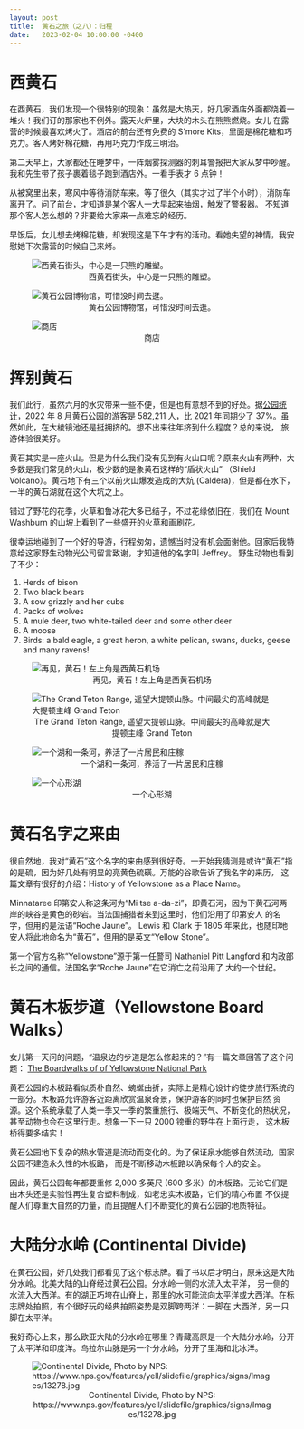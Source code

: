 ```yaml
---
layout: post
title:  黄石之旅（之八）：归程
date:   2023-02-04 10:00:00 -0400
---
```


# 西黄石

在西黄石，我们发现一个很特别的现象：虽然是大热天，好几家酒店外面都烧着一堆火！我们订的那家也不例外。露天火炉里，大块的木头在熊熊燃烧。女儿
在露营的时候最喜欢烤火了。酒店的前台还有免费的 S'more Kits，里面是棉花糖和巧克力。客人烤好棉花糖，再用巧克力作成三明治。

第二天早上，大家都还在睡梦中，一阵烟雾探测器的刺耳警报把大家从梦中吵醒。我和先生带了孩子裹着毯子跑到酒店外。一看手表才 6 点钟！

从被窝里出来，寒风中等待消防车来。等了很久（其实才过了半个小时），消防车离开了。问了前台，才知道是某个客人一大早起来抽烟，触发了警报器。
不知道那个客人怎么想的？非要给大家来一点难忘的经历。

早饭后，女儿想去烤棉花糖，却发现这是下午才有的活动。看她失望的神情，我安慰她下次露营的时候自己来烤。

<figure>
  <img src="../../../assets/images/Yellowstone-Day8/West-Yellowstone-01.jpg" alt="西黄石街头，中心是一只熊的雕塑。"/>
  <center><figcaption>西黄石街头，中心是一只熊的雕塑。</figcaption></center>
</figure>

<figure>
  <img src="../../../assets/images/Yellowstone-Day8/West-Yellowstone-02.jpg" alt="黄石公园博物馆，可惜没时间去逛。"/>
  <center><figcaption>黄石公园博物馆，可惜没时间去逛。</figcaption></center>
</figure>

<figure>
  <img src="../../../assets/images/Yellowstone-Day8/West-Yellowstone-03.jpg" alt="商店"/>
  <center><figcaption>商店</figcaption></center>
</figure>

# 挥别黄石

我们此行，虽然六月的水灾带来一些不便，但是也有意想不到的好处。据[公园统计](https://www.nps.gov/yell/learn/news/22030.htm)，2022 年
8 月黄石公园的游客是 582,211 人，比 2021 年同期少了 37%。虽然如此，在大棱镜池还是挺拥挤的。想不出来往年挤到什么程度？总的来说，
旅游体验很美好。

黄石其实是一座火山。但是为什么我们没有见到有火山口呢？原来火山有两种，大多数是我们常见的火山，极少数的是象黄石这样的“盾状火山”
（Shield Volcano）。黄石地下有三个以前火山爆发造成的大炕 (Caldera)，但是都在水下，一半的黄石湖就在这个大坑之上。

错过了野花的花季，火草和鲁冰花大多已结子，不过花缘依旧在，我们在 Mount Washburn 的山坡上看到了一些盛开的火草和画刷花。

很幸运地碰到了一个好的导游，行程匆匆，遗憾当时没有机会面谢他。回家后我特意给这家野生动物光公司留言致谢，才知道他的名字叫 Jeffrey。
野生动物也看到了不少：

1. Herds of bison
1. Two black bears
1. A sow grizzly and her cubs
1. Packs of wolves
1. A mule deer, two white-tailed deer and some other deer
1. A moose
1. Birds: a bald eagle, a great heron, a white pelican, swans, ducks, geese and many ravens!

<figure>
  <img src="../../../assets/images/Yellowstone-Day8/West-Yellowstone-04.jpg" alt="再见，黄石！左上角是西黄石机场"/>
  <center><figcaption>再见，黄石！左上角是西黄石机场</figcaption></center>
</figure>

<figure>
  <img src="../../../assets/images/Yellowstone-Day8/Grand-Teton.jpg" alt="The Grand Teton Range, 遥望大提顿山脉。中间最尖的高峰就是大提顿主峰 Grand Teton"/>
  <center><figcaption>The Grand Teton Range, 遥望大提顿山脉。中间最尖的高峰就是大提顿主峰 Grand Teton</figcaption></center>
</figure>

<figure>
  <img src="../../../assets/images/Yellowstone-Day8/River-and-Lake.jpg" alt="一个湖和一条河，养活了一片居民和庄稼"/>
  <center><figcaption>一个湖和一条河，养活了一片居民和庄稼</figcaption></center>
</figure>

<figure>
  <img src="../../../assets/images/Yellowstone-Day8/Heart-Lake.jpg" alt="一个心形湖"/>
  <center><figcaption>一个心形湖</figcaption></center>
</figure>

# 黄石名字之来由

很自然地，我对“黄石”这个名字的来由感到很好奇。一开始我猜测是或许“黄石”指的是硫，因为好几处有明显的亮黄色硫磺。万能的谷歌告诉了我名字的来历，
这篇文章有很好的介绍：History of Yellowstone as a Place Name。

Minnataree 印第安人称这条河为“Mi tse a-da-zi”，即黄石河，因为下黄石河两岸的峡谷是黄色的砂岩。当法国捕猎者来到这里时，他们沿用了印第安人
的名字，但用的是法语“Roche Jaune”。 Lewis 和 Clark 于 1805 年来此，也随印地安人将此地命名为“黄石”，但用的是英文“Yellow Stone”。

第一个官方名称“Yellowstone”源于第一任警司 Nathaniel Pitt Langford 和内政部长之间的通信。法国名字“Roche Jaune”在它消亡之前沿用了
大约一个世纪。

# 黄石木板步道（Yellowstone Board Walks）

女儿第一天问的问题，“温泉边的步道是怎么修起来的？”有一篇文章回答了这个问题：
[The Boardwalks of of Yellowstone National Park](https://www.yellowstone-online.com/history/yhtwo2.html)

黄石公园的木板路看似质朴自然、蜿蜒曲折，实际上是精心设计的徒步旅行系统的一部分。木板路允许游客近距离欣赏温泉奇景，保护游客的同时也保护自然
资源。这个系统承载了人类一季又一季的繁重旅行、极端天气、不断变化的热状况，甚至动物也会在这里行走。想象一下一只 2000 镑重的野牛在上面行走，
这木板桥得要多结实！

黄石公园地下复杂的热水管道是流动而变化的。为了保证泉水能够自然流动，国家公园不建造永久性的木板路， 而是不断移动木板路以确保每个人的安全。

因此，黄石公园每年都要重修 2,000 多英尺 (600 多米）的木板路。无论它们是由木头还是实验性再生复合塑料制成，如老忠实木板路，它们的精心布置
不仅提醒人们尊重大自然的力量，而且提醒人们不断变化的黄石公园的地质特征。

# 大陆分水岭 (Continental Divide)

在黄石公园，好几处我们都看见了这个标志牌。看了书以后才明白，原来这是大陆分水岭。北美大陆的山脊经过黄石公园。分水岭一侧的水流入太平洋，
另一侧的水流入大西洋。有的湖正巧垮在山脊上，那里的水可能流向太平洋或大西洋。在标志牌处拍照，有个很好玩的经典拍照姿势是双脚跨两洋：一脚在
大西洋，另一只脚在太平洋。

我好奇心上来，那么欧亚大陆的分水岭在哪里？青藏高原是一个大陆分水岭，分开了太平洋和印度洋。乌拉尔山脉是另一个分水岭，分开了里海和北冰洋。

<figure>
  <img src="../../../assets/images/Yellowstone-Day8/Continental-Divide.jpg" alt="Continental Divide, Photo by NPS: https://www.nps.gov/features/yell/slidefile/graphics/signs/Images/13278.jpg"/>
  <center><figcaption>Continental Divide, Photo by NPS: https://www.nps.gov/features/yell/slidefile/graphics/signs/Images/13278.jpg</figcaption></center>
</figure>

